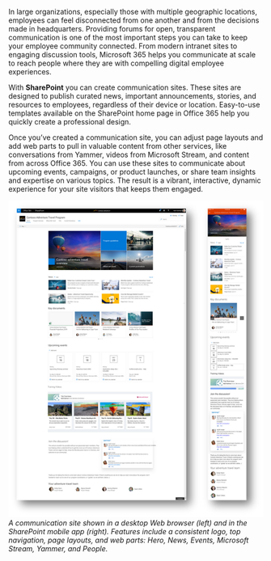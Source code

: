 In large organizations, especially those with multiple geographic locations, employees can feel disconnected from one another and from the decisions made in headquarters. Providing forums for open, transparent communication is one of the most important steps you can take to keep your employee community connected. From modern intranet sites to engaging discussion tools, Microsoft 365 helps you communicate at scale to reach people where they are with compelling digital employee experiences. 

With **SharePoint** you can create communication sites. These sites are designed to publish curated news, important announcements, stories, and resources to employees, regardless of their device or location. Easy-to-use templates available on the SharePoint home page in Office 365 help you quickly create a professional design.

Once you’ve created a communication site, you can adjust page layouts and add web parts to pull in valuable content from other services, like conversations from Yammer, videos from Microsoft Stream, and content from across Office 365. You can use these sites to communicate about upcoming events, campaigns, or product launches, or share team insights and expertise on various topics. The result is a vibrant, interactive, dynamic experience for your site visitors that keeps them engaged.

![Communication site](../media/comms-site.png)
*A communication site shown in a desktop Web browser (left) and in the SharePoint mobile app (right). Features include a consistent logo, top navigation, page layouts, and web parts: Hero, News, Events, Microsoft Stream, Yammer, and People.*